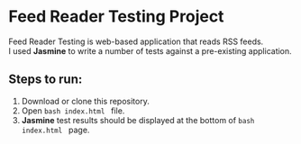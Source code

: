 # Feed Reader Testing Project
Feed Reader Testing is web-based application that reads RSS feeds.<br />
I used **Jasmine** to write a number of tests against a pre-existing application.

## Steps to run:
1. Download or clone this repository.
2. Open ```bash index.html ``` file.
3. **Jasmine**  test results should be displayed at the bottom of ```bash index.html ``` page.



